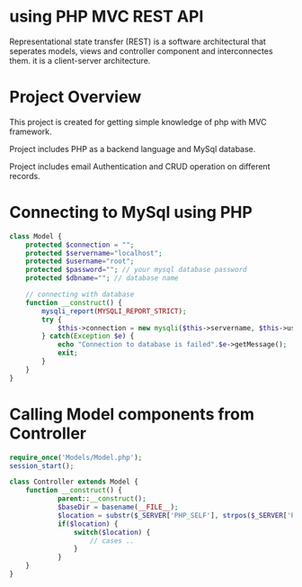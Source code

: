 # using PHP MVC REST API

Representational state transfer (REST) is a software architectural that seperates models, views and controller component and interconnectes them. it is a client-server architecture.

# Project Overview

This project is created for getting simple knowledge of php with MVC framework.

Project includes PHP as a backend language and MySql database.

Project includes email Authentication and CRUD operation on different records.

# Connecting to MySql using PHP

```php
class Model {
    protected $connection = "";
    protected $servername="localhost";
    protected $username="root";
    protected $password=""; // your mysql database password
    protected $dbname=""; // database name

    // connecting with database
    function __construct() {
        mysqli_report(MYSQLI_REPORT_STRICT);
        try {
            $this->connection = new mysqli($this->servername, $this->username, $this->password, $this->dbname);
        } catch(Exception $e) {
            echo "Connection to database is failed".$e->getMessage();
            exit;
        }
    }
}
```

# Calling Model components from Controller

```php
require_once('Models/Model.php');
session_start();

class Controller extends Model {
    function __construct() {
            parent::__construct();
            $baseDir = basename(__FILE__); 
            $location = substr($_SERVER['PHP_SELF'], strpos($_SERVER['PHP_SELF'], $baseDir) + strlen($baseDir));
            if($location) {
                switch($location) {
                    // cases ..
                }
            }
    }
}
```
